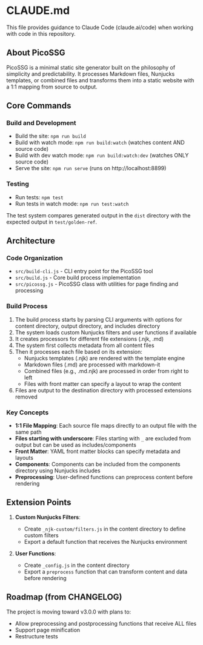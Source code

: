 # CLAUDE.md

This file provides guidance to Claude Code (claude.ai/code) when working with code in this repository.

## About PicoSSG

PicoSSG is a minimal static site generator built on the philosophy of simplicity and predictability. It processes Markdown files, Nunjucks templates, or combined files and transforms them into a static website with a 1:1 mapping from source to output.

## Core Commands

### Build and Development

- Build the site: `npm run build`
- Build with watch mode: `npm run build:watch` (watches content AND source code)
- Build with dev watch mode: `npm run build:watch:dev` (watches ONLY source code)
- Serve the site: `npm run serve` (runs on http://localhost:8899)

### Testing

- Run tests: `npm test`
- Run tests in watch mode: `npm run test:watch`

The test system compares generated output in the `dist` directory with the expected output in `test/golden-ref`.

## Architecture

### Code Organization

- `src/build-cli.js` - CLI entry point for the PicoSSG tool
- `src/build.js` - Core build process implementation
- `src/picossg.js` - PicoSSG class with utilities for page finding and processing

### Build Process

1. The build process starts by parsing CLI arguments with options for content directory, output directory, and includes directory
2. The system loads custom Nunjucks filters and user functions if available
3. It creates processors for different file extensions (.njk, .md)
4. The system first collects metadata from all content files
5. Then it processes each file based on its extension:
   - Nunjucks templates (.njk) are rendered with the template engine
   - Markdown files (.md) are processed with markdown-it
   - Combined files (e.g., .md.njk) are processed in order from right to left
   - Files with front matter can specify a layout to wrap the content
6. Files are output to the destination directory with processed extensions removed

### Key Concepts

- **1:1 File Mapping**: Each source file maps directly to an output file with the same path
- **Files starting with underscore**: Files starting with `_` are excluded from output but can be used as includes/components
- **Front Matter**: YAML front matter blocks can specify metadata and layouts
- **Components**: Components can be included from the components directory using Nunjucks includes
- **Preprocessing**: User-defined functions can preprocess content before rendering

## Extension Points

1. **Custom Nunjucks Filters**:
   - Create `_njk-custom/filters.js` in the content directory to define custom filters
   - Export a default function that receives the Nunjucks environment

2. **User Functions**:
   - Create `_config.js` in the content directory
   - Export a `preprocess` function that can transform content and data before rendering

## Roadmap (from CHANGELOG)

The project is moving toward v3.0.0 with plans to:
- Allow preprocessing and postprocessing functions that receive ALL files
- Support page minification 
- Restructure tests